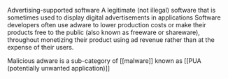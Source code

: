 Advertising-supported software
A legitimate (not illegal) software that is sometimes used to display digital advertisements in applications
Software developers often use adware to lower production costs or make their products free to the public (also known as freeware or shareware), throughout monetizing their product using ad revenue rather than at the expense of their users.

Malicious adware is a sub-category of [[malware]] known as [[PUA (potentially unwanted application)]]
